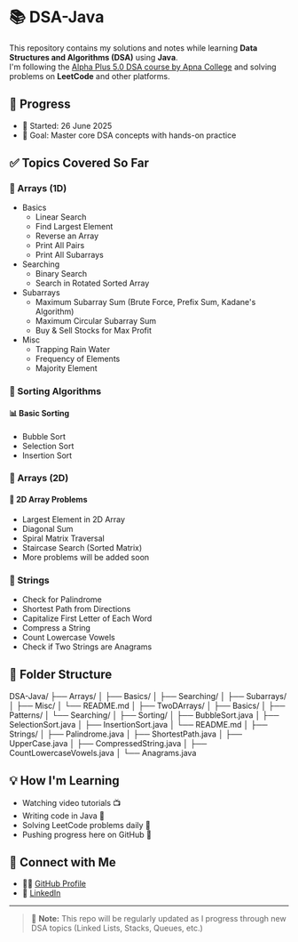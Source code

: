 # 📚 DSA-Java

This repository contains my solutions and notes while learning **Data Structures and Algorithms (DSA)** using **Java**.  
I'm following the [Alpha Plus 5.0 DSA course by Apna College](https://www.youtube.com/c/ApnaCollegeOfficial) and solving problems on **LeetCode** and other platforms.

## 📅 Progress
- 📌 Started: 26 June 2025
- 🚀 Goal: Master core DSA concepts with hands-on practice

## ✅ Topics Covered So Far

### 🔹 Arrays (1D)
- Basics  
  - Linear Search  
  - Find Largest Element  
  - Reverse an Array  
  - Print All Pairs  
  - Print All Subarrays  
- Searching  
  - Binary Search  
  - Search in Rotated Sorted Array  
- Subarrays  
  - Maximum Subarray Sum (Brute Force, Prefix Sum, Kadane's Algorithm)  
  - Maximum Circular Subarray Sum  
  - Buy & Sell Stocks for Max Profit  
- Misc  
  - Trapping Rain Water  
  - Frequency of Elements  
  - Majority Element


 ### 🔹 Sorting Algorithms

 #### 📊 Basic Sorting
  - Bubble Sort
  - Selection Sort
  - Insertion Sort

  ### 🔹 Arrays (2D)

  #### 🔁 2D Array Problems
  - Largest Element in 2D Array
  - Diagonal Sum
  - Spiral Matrix Traversal
  - Staircase Search (Sorted Matrix)
  - More problems will be added soon
    
  ### 🔹 Strings

- Check for Palindrome  
- Shortest Path from Directions  
- Capitalize First Letter of Each Word  
- Compress a String  
- Count Lowercase Vowels  
- Check if Two Strings are Anagrams  

## 📁 Folder Structure
DSA-Java/
├── Arrays/
│   ├── Basics/
│   ├── Searching/
│   ├── Subarrays/
│   ├── Misc/
│   └── README.md
│
├── TwoDArrays/
│   ├── Basics/
│   ├── Patterns/
│   └── Searching/
│
├── Sorting/
│   ├── BubbleSort.java
│   ├── SelectionSort.java
│   ├── InsertionSort.java
│   └── README.md
│
├── Strings/
│   ├── Palindrome.java
│   ├── ShortestPath.java
│   ├── UpperCase.java
│   ├── CompressedString.java
│   ├── CountLowercaseVowels.java
│   └── Anagrams.java

## 💡 How I'm Learning
- Watching video tutorials 📺
- Writing code in Java 🧠
- Solving LeetCode problems daily 🧩
- Pushing progress here on GitHub 📌

## 🔗 Connect with Me
- 🧑‍💻 [GitHub Profile](https://github.com/AyushSahu143)
- 💼 [LinkedIn](https://www.linkedin.com/in/ayush-sahu-76550a330/)

---

> 📍 **Note:** This repo will be regularly updated as I progress through new DSA topics (Linked Lists, Stacks, Queues, etc.)
